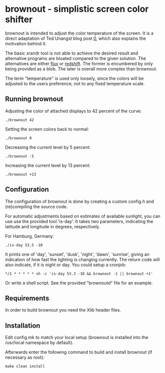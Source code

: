 brownout - simplistic screen color shifter
==========================================
brownout is intended to adjust the color temperature of the screen. It is a 
direct adaptation of Ted Unangst blog post [0], which also explains the 
motivation behind it.

The basic xrandr tool is not able to achieve the desired result and alternative
programs are bloated compared to the given solution. The alternatives are
either [flux][1] or [redshift][2]. The former is encumbered by only being
provided as a blob. The later is overall more complex than brownout.

The term "temperature" is used only loosely, since the colors will be adjusted
to the users preference, not to any fixed temperature scale.

[0]: http://www.tedunangst.com/flak/post/sct-set-color-temperature
[1]: https://justgetflux.com/
[2]: https://github.com/jonls/redshift

Running brownout
----------------

Adjusting the color of attached displays to 42 percent of the curve:

    ./brownout 42

Setting the screen colors back to normal:

    ./brownout 0

Decreasing the current level by 5 percent:

    ./brownout -5

Increasing the current level by 13 percent:

    ./brownout +13


Configuration
-------------
The configuration of brownout is done by creating a custom config.h
and (re)compiling the source code.

For automatic adjustments based on estimates of available sunlight, you can use
use the provided tool 'is-day'. It takes two parameters, indicating the
latitude and longitude in degrees, respectively.

For Hamburg, Germany:

    ./is-day 53.5 -10

It prints one of 'day', 'sunset', 'dusk', 'night', 'dawn', 'sunrise', giving
an indication of how fast the lighting is changing currently. The return code
will also indicate, if it is night or day. You could setup a cronjob:

    */1 * * * * * sh -c 'is-day 53.3 -10 && brownout -1 || brownout +1'

Or write a shell script. See the provided "brownoutd" file for an example.


Requirements
------------
In order to build brownout you need the Xlib header files.


Installation
------------
Edit config.mk to match your local setup (brownout is installed into
the /usr/local namespace by default).

Afterwards enter the following command to build and install brownout (if
necessary as root):

    make clean install

